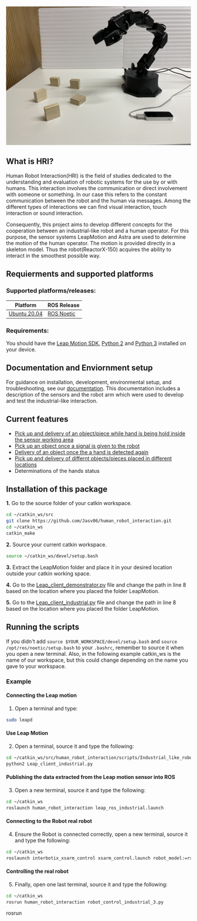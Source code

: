 ![](Images/IMG_6493.JPG)
## What is HRI? 
Human Robot Interaction(HRI) is the field of studies dedicated to the understanding and evaluation of robotic systems for the use by or with humans. This interaction involves the communication or direct involvement with someone or something. In our case this refers to the constant communication between the robot and the human via messages. Among the different types of interactions we can find visual interaction, touch interaction or sound interaction. 

Consequently, this project aims to develop different concepts for the cooperation between an industrial-like robot and a human operator. For this purpose, the sensor systems LeapMotion and Astra are used to determine the motion of the human operator. The motion is provided directly in a skeleton model. Thus the robot(ReactorX-150) acquires the ability to interact in the smoothest possible way.

## Requierments and supported platforms
### Supported platforms/releases:

|Platform|ROS Release|
|-|------|
|[Ubuntu 20.04](https://releases.ubuntu.com/20.04/)|[ROS Noetic](https://wiki.ros.org/noetic/Installation/Ubuntu)|

### Requirements: 

You should have the [Leap Motion SDK](https://developer.leapmotion.com/tracking-software-download), [Python 2](https://www.python.org/downloads/release/python-272) and [Python 3](https://www.python.org/downloads/) installed on your device. 

## Documentation and Enviornment setup
For guidance on installation, development, environmental setup, and troubleshooting, see our [documentation](). This documentation includes a description of the sensors and the robot arm which were used to develop and test the industrial-like interaction.

## Current features
- [Pick up and delivery of an object/piece while hand is being hold inside the sensor working area](/scripts/demonstrator_hold_hand)
- [Pick up an object once a signal is given to the robot](/scripts/Industrial_like_robot)
- [Delivery of an object once the a hand is detected again](/scripts/Industrial_like_robot)
- [Pick up and delivery of differnt objects/pieces placed in different locations]((/scripts/Industrial_like_robot))
- Determinations of the hands status

## Installation of this package
**1.** Go to the source folder of your catkin workspace.
```bash 
cd ~/catkin_ws/src
git clone https://github.com/Jasv06/human_robot_interaction.git
cd ~/catkin_ws
catkin_make
```
**2.** Source your current catkin workspace.
```bash 
source ~/catkin_ws/devel/setup.bash
```
**3.** Extract the LeapMotion folder and place it in your desired location outside your catkin working space.

**4.** Go to the [Leap_client_demonstrator.py](/scripts/demonstrator_hold_hand/Leap_client_demonstrator.py) file and change the path in line 8 based on the location where you placed the folder LeapMotion.

**5.** Go to the [Leap_client_industrial.py](/scripts/Industrial_like_robot/Leap_client_industrial.py) file and change the path in line 8 based on the location where you placed the folder LeapMotion.

## Running the scripts
If you didn't add `source $YOUR_WORKSPACE/devel/setup.bash` and `source /opt/ros/noetic/setup.bash` to your `.bashrc`, remember to source it when you open a new terminal. Also, in the following example catkin_ws is the name of our workspace, but this could change depending on the name you gave to your workspace.

### Example
#### Connecting the Leap motion 
1. Open a terminal and type:
```sh
sudo leapd
```
#### Use Leap Motion 
2. Open a terminal, source it and type the following:
```sh
cd ~/catkin_ws/src/human_robot_interaction/scripts/Industrial_like_robot
python2 Leap_client_industrial.py
```
#### Publishing the data extracted from the Leap motion sensor into ROS
3. Open a new terminal, source it and type the following:
```sh
cd ~/catkin_ws
roslaunch human_robot_interaction leap_ros_industrial.launch
```
#### Connecting to the Robot real robot
4. Ensure the Robot is connected correctly, open a new terminal, source it and type the following:
```sh
cd ~/catkin_ws
roslaunch interbotix_xsarm_control xsarm_control.launch robot_model:=rx150 
```
#### Controlling the real robot
5. Finally, open one last terminal, source it and type the following:
```sh
cd ~/catkin_ws
rosrun human_robot_interaction robot_control_industrial_3.py
```
rosrun 
